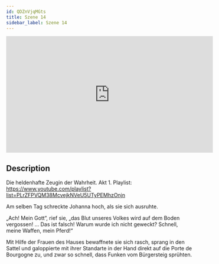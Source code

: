 ```yaml
---
id: QDZnVjqMGts
title: Szene 14
sidebar_label: Szene 14
---
```


<iframe
  width="560"
  height="315"
  src="https://www.youtube.com/embed/QDZnVjqMGts"
  title="YouTube video player"
  frameborder="0"
  allow="accelerometer; autoplay; clipboard-write; encrypted-media; gyroscope; picture-in-picture; web-share"
  referrerpolicy="strict-origin-when-cross-origin"
  allowfullscreen
></iframe>

## Description

Die heldenhafte Zeugin der Wahrheit. Akt 1. 
Playlist: https://www.youtube.com/playlist?list=PLrZFPVQM38McvejkNVeU5UTyPEMhzOnjn 

Am selben Tag schreckte Johanna hoch, als sie sich ausruhte.

„Ach! Mein Gott“, rief sie, „das Blut unseres Volkes wird auf dem Boden vergossen! … Das ist falsch! Warum wurde ich nicht geweckt? Schnell, meine Waffen, mein Pferd!“

Mit Hilfe der Frauen des Hauses bewaffnete sie sich rasch, sprang in den Sattel und galoppierte mit ihrer Standarte in der Hand direkt auf die Porte de Bourgogne zu, und zwar so schnell, dass Funken vom Bürgersteig sprühten.

